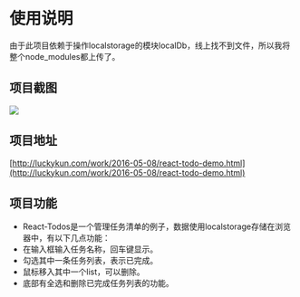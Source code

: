 # 使用说明

由于此项目依赖于操作localstorage的模块localDb，线上找不到文件，所以我将整个node_modules都上传了。

## 项目截图
![](https://img.alicdn.com/tps/TB1gU0MOXXXXXc1aFXXXXXXXXXX-1051-548.gif)

## 项目地址
[http://luckykun.com/work/2016-05-08/react-todo-demo.html](http://luckykun.com/work/2016-05-08/react-todo-demo.html)

## 项目功能
- React-Todos是一个管理任务清单的例子，数据使用localstorage存储在浏览器中，有以下几点功能：
- 在输入框输入任务名称，回车键显示。
- 勾选其中一条任务列表，表示已完成。
- 鼠标移入其中一个list，可以删除。
- 底部有全选和删除已完成任务列表的功能。
